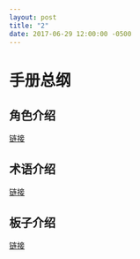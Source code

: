 ```yaml
---
layout: post
title: "2"
date: 2017-06-29 12:00:00 -0500
---
```


# 手册总纲

## 角色介绍

[链接](https://github.com/Redemptionme/Doc/blob/master/happy/lrs/role.md)

## 术语介绍

[链接](https://github.com/Redemptionme/Doc/blob/master/happy/lrs/talk.md)

## 板子介绍

[链接](https://github.com/Redemptionme/Doc/blob/master/happy/lrs/banzi.md)
